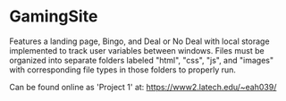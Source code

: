 # GamingSite

Features a landing page, Bingo, and Deal or No Deal with local storage implemented to track user variables between windows. Files must be organized into separate folders labeled "html", "css", "js", and "images" with corresponding file types in those folders to properly run.

Can be found online as 'Project 1' at: https://www2.latech.edu/~eah039/
